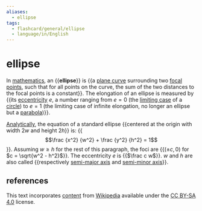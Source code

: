 ```yaml
---
aliases:
  - ellipse
tags:
  - flashcard/general/ellipse
  - language/in/English
---
```


# ellipse

In [mathematics](mathematics.md), an {{__ellipse__}} is {{a [plane curve](plane%20curve.md) surrounding two [focal points](focus%20(geometry).md), such that for all points on the curve, the sum of the two distances to the focal points is a constant}}. The elongation of an ellipse is measured by {{its [eccentricity](eccntricity%20(mathematics).md) $e$, a number ranging from $e = 0$ (the [limiting case](limiting%20case%20(mathematics).md) of a [circle](circle.md)) to $e = 1$ (the limiting case of infinite elongation, no longer an ellipse but a [parabola](parabola.md))}}. <!--SR:!2024-08-05,17,290!2024-07-28,9,270!2024-08-01,13,290-->

[Analytically](analytic%20geometry.md), the equation of a standard ellipse {{centered at the origin with width $2w$ and height $2h$}} is: {{$$\frac {x^2} {w^2} + \frac {y^2} {h^2} = 1$$}}. Assuming $w \ge h$ for the rest of this paragraph, the foci are {{$(\pm c, 0)$ for $c = \sqrt{w^2 - h^2}$}}. The eccentricity $e$ is {{$\frac c w$}}. $w$ and $h$ are also called {{respectively [semi-major axis](semi-major%20and%20semi-minor%20axes.md) and [semi-minor axis](semi-major%20and%20semi-minor%20axes.md)}}. <!--SR:!2024-07-31,13,270!2024-07-28,9,270!2024-08-09,13,250!2024-08-15,19,250!2024-08-02,14,290-->

## references

This text incorporates [content](https://en.wikipedia.org/wiki/ellipse) from [Wikipedia](Wikipedia.md) available under the [CC BY-SA 4.0](https://creativecommons.org/licenses/by-sa/4.0/) license.
